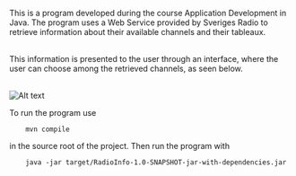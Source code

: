 This is a program developed during the course Application Development in Java. The program uses a Web Service provided by Sveriges Radio to retrieve information about their available channels and their tableaux.<br><br>

This information is presented to the user through an interface, where the user can choose among the retrieved channels, as seen below.<br><br>

![Alt text](RadioInfo/src/main/java/resources/images/Program.jpg?raw=true )<br>

To run the program use

        mvn compile

in the source root of the project. Then run the program with


        java -jar target/RadioInfo-1.0-SNAPSHOT-jar-with-dependencies.jar